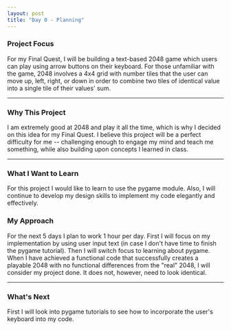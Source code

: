 ```yaml
---
layout: post
title: "Day 0 - Planning"
---
```


### Project Focus

For my Final Quest, I will be building a text-based 2048 game which users can play using arrow buttons on their keyboard. For those unfamiliar with the game, 2048 involves a 4x4 grid with number tiles that the user can move up, left, right, or down in order to combine two tiles of identical value into a single tile of their values' sum.

---

### Why This Project 

I am extremely good at 2048 and play it all the time, which is why I decided on this idea for my Final Quest. I believe this project will be a perfect difficulty for me -- challenging enough to engage my mind and teach me something, while also building upon concepts I learned in class.

---

### What I Want to Learn

For this project I would like to learn to use the pygame module. Also, I will continue to develop my design skills to implement my code elegantly and effectively.

### My Approach 

For the next 5 days I plan to work 1 hour per day. First I will focus on my implementation by using user input text (in case I don't have time to finish the pygame tutorial). Then I will switch focus to learning about pygame. When I have achieved a functional code that successfully creates a playable 2048 with no functional differences from the "real" 2048, I will consider my project done. It does not, however, need to look identical.

---

### What's Next

First I will look into pygame tutorials to see how to incorporate the user's keyboard into my code.
